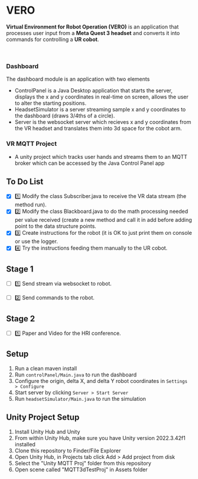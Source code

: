 # VERO

**Virtual Environment for Robot Operation (VERO)** is an application that processes user input from a **Meta Quest 3 headset** and converts it into commands for controlling a **UR cobot**.

<br>

### Dashboard

The dashboard module is an application with two elements
- ControlPanel is a Java Desktop application that starts the server, displays the x and y coordinates in real-time on screen, allows the user to alter the starting positions.
- HeadsetSimulator is a server streaming sample x and y coordinates to the dashboard (draws 3/4ths of a circle).
- Server is the websocket server which recieves x and y coordinates from the VR headset and translates them into 3d space for the cobot arm.


### VR MQTT Project
- A unity project which tracks user hands and streams them to an MQTT broker which can be accessed by the Java Control Panel app


## To Do List

- [X] :one: Modify the class Subscriber.java to receive the VR data stream (the method run).
- [X] :two: Modify the class Blackboard.java to do the math processing needed per value received (create a new method and call it in add before adding point to the data structure points.
- [X] :three: Create instructions for the robot (it is OK to just print them on console or use the logger.
- [X] :four: Try the instructions feeding them manually to the UR cobot.

## Stage 1

- [ ] :one: Send stream via websocket to robot.
- [ ] :two: Send commands to the robot.


## Stage 2

- [ ] :one: Paper and Video for the HRI conference.

## Setup
1. Run a clean maven install
2. Run `controlPanel/Main.java` to run the dashboard
3. Configure the origin, delta X, and delta Y robot coordinates in `Settings > Configure`
4. Start server by clicking `Server > Start Server`
5. Run `headsetSimulator/Main.java` to run the simulation


## Unity Project Setup
1. Install Unity Hub and Unity
2. From within Unity Hub, make sure you have Unity version 2022.3.42f1 installed
3. Clone this repository to Finder/File Explorer
4. Open Unity Hub, in Projects tab click Add > Add project from disk
5. Select the "Unity MQTT Proj" folder from this repository
6. Open scene called "MQTT3dTestProj" in Assets folder

